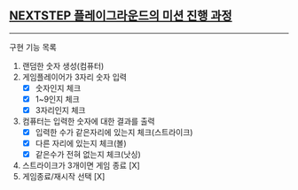 ## [NEXTSTEP 플레이그라운드의 미션 진행 과정](https://github.com/next-step/nextstep-docs/blob/master/playground/README.md)

---
구현 기능 목록
1. 랜덤한 숫자 생성(컴퓨터)
2. 게임플레이어가 3자리 숫자 입력
    - [X] 숫자인지 체크
    - [X] 1~9인지 체크
    - [X] 3자리인지 체크
3. 컴퓨터는 입력한 숫자에 대한 결과를 출력
   - [X] 입력한 수가 같은자리에 있는지 체크(스트라이크)
   - [X] 다른 자리에 있는지 체크(볼)
   - [X] 같은수가 전혀 없는지 체크(낫싱)
4. 스트라이크가 3개이면 게임 종료 [X]
5. 게임종료/재시작 선택 [X]

